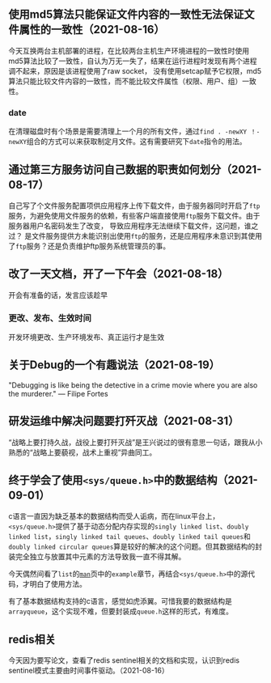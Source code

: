 ##  使用md5算法只能保证文件内容的一致性无法保证文件属性的一致性（2021-08-16）
今天互换两台主机部署的进程，在比较两台主机生产环境进程的一致性时使用md5算法比较了一致性，自认为万无一失了，结果在运行进程时发现有两个进程调不起来，原因是该进程使用了raw socket，
没有使用setcap赋予它权限，md5算法只能比较文件内容的一致性，而不能比较文件属性（权限、用户、组）一致性。

### date
在清理磁盘时有个场景是需要清理上一个月的所有文件，通过`find . -newXY ！-newXY`组合的方式可以来获取制定月文件。这有需要研究下`date`指令的用法。

## 通过第三方服务访问自己数据的职责如何划分（2021-08-17）
自己写了个文件服务配置项供应用程序上传下载文件，由于服务器同时开启了`ftp`服务，为避免使用文件服务的依赖，有些客户端直接使用`ftp`服务下载文件。由于服务器用户名密码发生了改变，
导致应用程序无法继续下载文件，这问题，谁之过？
是文件服务提供方未能识别出使用`ftp`的服务，还是应用程序未意识到其使用了`ftp`服务？还是负责维护ftp服务系统管理员的事。

## 改了一天文档，开了一下午会（2021-08-18）
开会有准备的话，发言应该趁早

### 更改、发布、生效时间
开发环境更改、生产环境发布、真正运行才是生效

## 关于Debug的一个有趣说法（2021-08-19）
"Debugging is like being the detective in a crime movie where you are also the murderer." — Filipe Fortes

## 研发运维中解决问题要打歼灭战（2021-08-31）
“战略上要打持久战，战役上要打歼灭战”是王兴说过的很有意思一句话，跟我从小熟悉的“战略上要藐视，战术上重视”异曲同工。

## 终于学会了使用`<sys/queue.h>`中的数据结构（2021-09-01）
c语言一直因为缺乏基本的数据结构而受人诟病，而在linux平台上，`<sys/queue.h>`提供了基于动态分配内存实现的`singly linked list`、`doubly linked list`，`singly linked tail queues`、`doubly linked tail queues`和`doubly linked circular queues`算是较好的解决的这个问题。但其数据结构的封装完全独立与放置其中元素的方法导致我一直不得其解。

今天偶然间看了`list`的[`man`](https://man7.org/linux/man-pages/man3/list.3.html)页中的`example`章节，再结合`<sys/queue.h>`中的源代码，才明白了使用方法。

有了基本数据结构支持的c语言，感觉如虎添翼。可惜我要的数据结构是`arrayqueue`，这个实现不难，但要封装成`queue.h`这样的形式，有难度。




## redis相关
今天因为要写论文，查看了redis sentinel相关的文档和实现，认识到redis sentinel模式主要由时间事件驱动。（2021-08-16）
